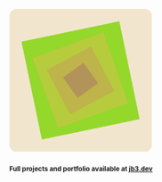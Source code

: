 <a href="https://github.com/jb3/fractal"><img width="256px" src="fractal-20251031-092657.png"/></a>

<sub>**Full projects and portfolio available at [jb3.dev](https://jb3.dev/)**</sub>
